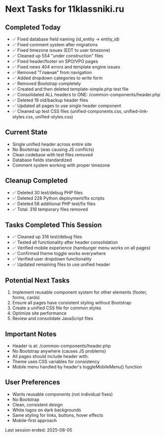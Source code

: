 # Next Tasks for 11klassniki.ru

## Completed Today
- ✅ Fixed database field naming (id_entity → entity_id)
- ✅ Fixed comment system after migrations
- ✅ Fixed timezone issues (EDT to user timezone)
- ✅ Cleaned up 554 "under construction" files
- ✅ Fixed header/footer on SPO/VPO pages
- ✅ Fixed news 404 errors and template engine issues
- ✅ Removed "Главная" from navigation
- ✅ Added dropdown categories to write form
- ✅ Removed Bootstrap completely
- ✅ Created and then deleted template-simple.php test file
- ✅ Consolidated ALL headers to ONE: /common-components/header.php
- ✅ Deleted 19 old/backup header files
- ✅ Updated all pages to use single header component
- ✅ Cleaned up test CSS files (unified-components.css, unified-link-styles.css, unified-styles.css)

## Current State
- Single unified header across entire site
- No Bootstrap (was causing JS conflicts)
- Clean codebase with test files removed
- Database fields standardized
- Comment system working with proper timezone

## Cleanup Completed
- ✅ Deleted 30 test/debug PHP files 
- ✅ Deleted 228 Python deployment/fix scripts
- ✅ Deleted 58 additional PHP test/fix files
- ✅ Total: 316 temporary files removed

## Tasks Completed This Session
- ✅ Cleaned up 316 test/debug files
- ✅ Tested all functionality after header consolidation
- ✅ Verified mobile experience (hamburger menu works on all pages)
- ✅ Confirmed theme toggle works everywhere
- ✅ Verified user dropdown functionality
- ✅ Updated remaining files to use unified header

## Potential Next Tasks
1. Implement reusable component system for other elements (footer, forms, cards)
2. Ensure all pages have consistent styling without Bootstrap
3. Create a unified CSS file for common styles
4. Optimize site performance
5. Review and consolidate JavaScript files

## Important Notes
- Header is at: /common-components/header.php
- No Bootstrap anywhere (causes JS problems)
- All pages should include header with: <?php include $_SERVER['DOCUMENT_ROOT'] . '/common-components/header.php'; ?>
- Theme uses CSS variables for consistency
- Mobile menu handled by header's toggleMobileMenu() function

## User Preferences
- Wants reusable components (not individual fixes)
- No Bootstrap
- Clean, consistent design
- White logos on dark backgrounds
- Same styling for links, buttons, hover effects
- Mobile-first approach

Last session ended: 2025-08-05